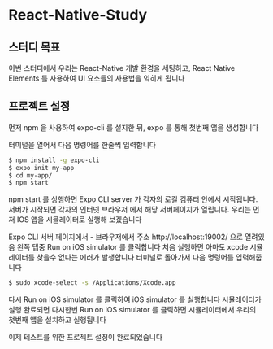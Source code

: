 # React-Native-Study
## 스터디 목표
이번 스터디에서 우리는 React-Native 개발 환경을 세팅하고, React Native Elements 를 사용하여 UI 요소들의 사용법을 익히게 됩니다

## 프로젝트 설정
먼저 npm 을 사용하여 expo-cli 를 설지한 뒤,
expo 를 통해 첫번째 앱을 생성합니다

터미널을 열어서 다음 명령어를 한줄씩 입력합니다
```sh
$ npm install -g expo-cli
$ expo init my-app
$ cd my-app/
$ npm start
```

npm start 를 싱행하면 Expo CLI server 가 각자의 로컬 컴퓨터 안에서 시작됩니다.
서버가 시작되면 각자의 인터넷 브라우저 에서 해당 서버페이지가 열립니다.
우리는 먼저 IOS 앱을 시뮬레이터로 실행해 보겠습니다

Expo CLI 서버 페이지에서 - 브라우저에서 주소 http://localhost:19002/ 으로 열려있음
왼쪽 탭중 Run on iOS simulator 를 클릭합니다
처음 실행하면 아마도 xcode 시뮬레이터를 찾을수 없다는 에러가 발생합니다
터미널로 돌아가서 다음 명령어를 입력해줍니다
``` sh
$ sudo xcode-select -s /Applications/Xcode.app
``` 

다시 Run on iOS simulator 를 클릭하여 iOS simulator 를 실행합니다
시뮬레이터가 실행 완료되면 다시한번 Run on iOS simulator 를 클릭하면 시뮬레이터에서 우리의 첫번째 앱을 설치하고 실행됩니다

이제 테스트를 위한 프로젝트 설정이 완료되었습니다
